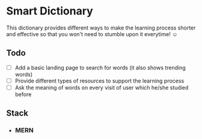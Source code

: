 # Smart Dictionary

This dictionary provides different ways to make the learning process shorter and effective so that you won't need to stumble upon it everytime! :relaxed:

## Todo

- [ ] Add a basic landing page to search for words (it also shows trending words)
- [ ] Provide different types of resources to support the learning process
- [ ] Ask the meaning of words on every visit of user which he/she studied before

## Stack

- ### MERN
